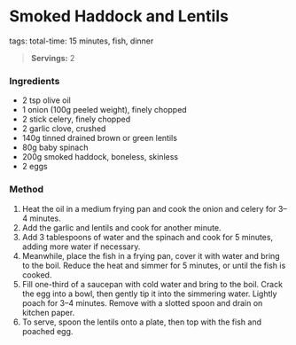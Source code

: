 # Smoked Haddock and Lentils
tags: total-time: 15 minutes, fish, dinner

> **Servings:** 2 

### Ingredients

* 2 tsp olive oil
* 1 onion (100g peeled weight), finely chopped
* 2 stick celery, finely chopped
* 2 garlic clove, crushed
* 140g tinned drained brown or green lentils
* 80g baby spinach
* 200g smoked haddock, boneless, skinless
* 2 eggs

### Method

1. Heat the oil in a medium frying pan and cook the onion and celery for 3–4 minutes.
2. Add the garlic and lentils and cook for another minute.
3. Add 3 tablespoons of water and the spinach and cook for 5 minutes, adding more water if necessary.
4. Meanwhile, place the fish in a frying pan, cover it with water and bring to the boil. Reduce the heat and simmer for 5 minutes, or until the fish is cooked.
5. Fill one-third of a saucepan with cold water and bring to the boil. Crack the egg into a bowl, then gently tip it into the simmering water. Lightly poach for 3–4 minutes. Remove with a slotted spoon and drain on kitchen paper.
6. To serve, spoon the lentils onto a plate, then top with the fish and poached egg.
